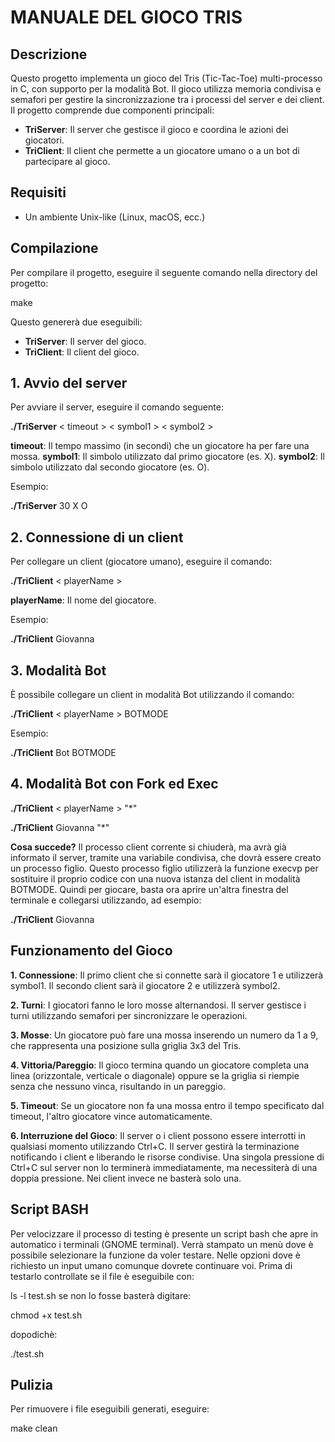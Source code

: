 # MANUALE DEL GIOCO TRIS

## Descrizione

Questo progetto implementa un gioco del Tris (Tic-Tac-Toe) multi-processo in C, con supporto per la modalità Bot. Il gioco utilizza memoria condivisa e semafori per gestire la sincronizzazione tra i processi del server e dei client. Il progetto comprende due componenti principali:

- **TriServer**: Il server che gestisce il gioco e coordina le azioni dei giocatori.
- **TriClient**: Il client che permette a un giocatore umano o a un bot di partecipare al gioco.

## Requisiti

- Un ambiente Unix-like (Linux, macOS, ecc.)

## Compilazione

Per compilare il progetto, eseguire il seguente comando nella directory del progetto:

make

Questo genererà due eseguibili:

- **TriServer**: Il server del gioco.
- **TriClient**: Il client del gioco.

## 1. Avvio del server

Per avviare il server, eseguire il comando seguente:

**./TriServer** < timeout > < symbol1 > < symbol2 >

**timeout**: Il tempo massimo (in secondi) che un giocatore ha per fare una mossa.
**symbol1**: Il simbolo utilizzato dal primo giocatore (es. X).
**symbol2**: Il simbolo utilizzato dal secondo giocatore (es. O).

Esempio:

**./TriServer** 30 X O

## 2. Connessione di un client

Per collegare un client (giocatore umano), eseguire il comando:

**./TriClient** < playerName >

**playerName**: Il nome del giocatore.

Esempio:

**./TriClient** Giovanna

## 3. Modalità Bot

È possibile collegare un client in modalità Bot utilizzando il comando:

**./TriClient** < playerName > BOTMODE

Esempio:

**./TriClient** Bot BOTMODE

## 4. Modalità Bot con Fork ed Exec

**./TriClient** < playerName > "*"

**./TriClient** Giovanna "*"

**Cosa succede?** Il processo client corrente si chiuderà, ma avrà già informato il server, tramite una variabile condivisa, che dovrà essere creato un processo figlio. Questo processo figlio utilizzerà la funzione execvp per sostituire il proprio codice con una nuova istanza del client in modalità BOTMODE.
Quindi per giocare, basta ora aprire un'altra finestra del terminale e collegarsi utilizzando, ad esempio:

**./TriClient** Giovanna

## Funzionamento del Gioco

**1. Connessione**: Il primo client che si connette sarà il giocatore 1 e utilizzerà symbol1. Il secondo client sarà il giocatore 2 e utilizzerà symbol2.

**2. Turni**: I giocatori fanno le loro mosse alternandosi. Il server gestisce i turni utilizzando semafori per sincronizzare le operazioni.

**3. Mosse**: Un giocatore può fare una mossa inserendo un numero da 1 a 9, che rappresenta una posizione sulla griglia 3x3 del Tris.

**4. Vittoria/Pareggio**: Il gioco termina quando un giocatore completa una linea (orizzontale, verticale o diagonale) oppure se la griglia si riempie senza che nessuno vinca, risultando in un pareggio.

**5. Timeout**: Se un giocatore non fa una mossa entro il tempo specificato dal timeout, l'altro giocatore vince automaticamente.

**6. Interruzione del Gioco**: Il server o i client possono essere interrotti in qualsiasi momento utilizzando Ctrl+C. Il server gestirà la terminazione notificando i client e liberando le risorse condivise. Una singola pressione di Ctrl+C sul server non lo terminerà immediatamente,  ma necessiterà di una doppia pressione. Nei client invece ne basterà solo una.

## Script BASH
Per velocizzare il processo di testing è presente un script bash che apre in automatico i terminali (GNOME terminal). Verrà stampato un menù dove è possibile selezionare la funzione da voler testare. Nelle opzioni dove è richiesto un input umano comunque dovrete continuare voi.
Prima di testarlo controllate se il file è eseguibile con: 

ls -l test.sh
se non lo fosse basterà digitare:

chmod +x test.sh

dopodichè:

./test.sh

## Pulizia

Per rimuovere i file eseguibili generati, eseguire:

make clean
